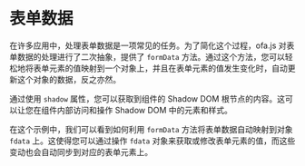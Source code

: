 <template is="exm-article">
<a href="../../publics/examples/form-data/demo.html" preview></a>
<a href="../../publics/examples/form-data/test-demo.html" main></a>
</template>

# 表单数据

在许多应用中，处理表单数据是一项常见的任务。为了简化这个过程，ofa.js 对表单数据的处理进行了二次抽象，提供了 `formData` 方法。通过这个方法，您可以轻松地将表单元素的值映射到一个对象上，并且在表单元素的值发生变化时，自动更新这个对象的数据，反之亦然。

通过使用 `shadow` 属性，您可以获取到组件的 Shadow DOM 根节点的内容。这可以让您在组件内部访问和操作 Shadow DOM 中的元素和样式。

在这个示例中，我们可以看到如何利用 `formData` 方法将表单数据自动映射到对象 `fdata` 上。这使得您可以通过操作 `fdata` 对象来获取或修改表单元素的值，而这些变动也会自动同步到对应的表单元素上。
